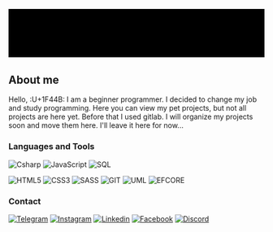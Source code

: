 ![Header](https://github.com/andrewmilkevych/andrewmilkevych/blob/main/Assets/header.gif)

## About me
Hello, :U+1F44B: I am a beginner programmer. I decided to change my job and study programming. Here you can view my pet projects, but not all projects are here yet.
Before that I used gitlab. I will organize my projects soon and move them here.
I'll leave it here for now...

### Languages and Tools
![Csharp](https://img.shields.io/badge/-Csharp-grey?style=for-the-badge&logo=Csharp&logoColor=purple&labelColor=white)
![JavaScript](https://img.shields.io/badge/JavaScript-gray?style=for-the-badge&logo=JavaScript&labelColor=white)
![SQL](https://img.shields.io/badge/SQL-gray?style=for-the-badge&logo=sqlite&logoColor=blue&labelColor=white)

![HTML5](https://img.shields.io/badge/HTML5-gray?style=for-the-badge&logo=HTML5&labelColor=white)
![CSS3](https://img.shields.io/badge/CSS-gray?style=for-the-badge&logo=CSS3&logoColor=darkblue&labelColor=white)
![SASS](https://img.shields.io/badge/SASS-gray?style=for-the-badge&logo=SASS&labelColor=white)
![GIT](https://img.shields.io/badge/GIT-gray?style=for-the-badge&logo=Git&labelColor=white)
![UML](https://img.shields.io/badge/UML-gray?style=for-the-badge&logo=diagrams.net&labelColor=white)
![EFCORE](https://img.shields.io/badge/EFCORE-gray?style=for-the-badge&logo=.net&labelColor=purple)

### Contact
[![Telegram](https://img.shields.io/badge/Telegram-gray?style=for-the-badge&logo=Telegram)](https://t.me/andriimilkevych)
[![Instagram](https://img.shields.io/badge/Instagram-gray?style=for-the-badge&logo=Instagram)](https://www.instagram.com/andriimilkevych)
[![Linkedin](https://img.shields.io/badge/Linkedin-gray?style=for-the-badge&logo=Linkedin&logoColor=007BB6)](https://www.linkedin.com/in/andrew-milkevych-4b2794250)
[![Facebook](https://img.shields.io/badge/Facebook-gray?style=for-the-badge&logo=Facebook)](https://www.facebook.com/andriimilkevych/)
[![Discord](https://img.shields.io/badge/Discord-gray?style=for-the-badge&logo=Discord)](https://discord.com/channels/@me/Andrii#8050)
